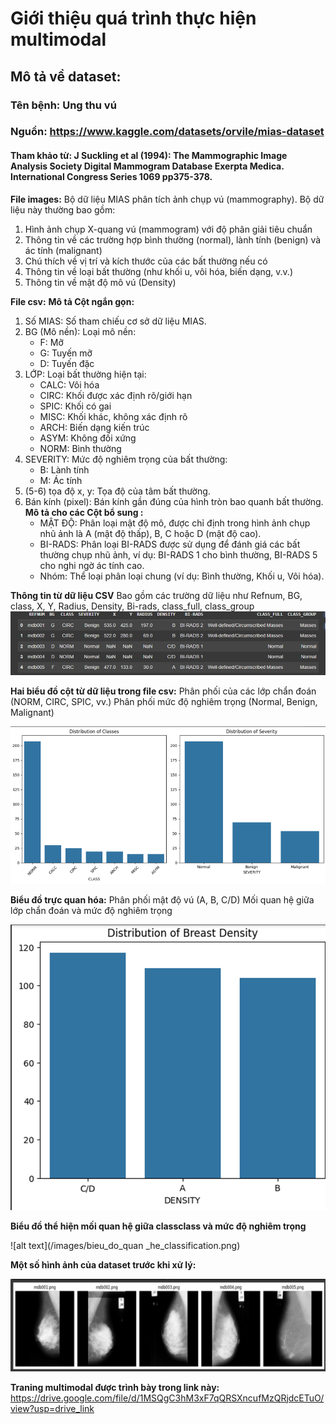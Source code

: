 # Giới thiệu quá trình thực hiện multimodal 
## Mô tả về dataset: 
### Tên bệnh: Ung thu vú
### Nguồn: https://www.kaggle.com/datasets/orvile/mias-dataset
#### Tham khảo từ: J Suckling et al (1994): The Mammographic Image Analysis Society Digital Mammogram Database Exerpta Medica. International Congress Series 1069 pp375-378.

**File images:**
Bộ dữ liệu MIAS phân tích ảnh chụp vú (mammography). Bộ dữ liệu này thường bao gồm:

1.  Hình ảnh chụp X-quang vú (mammogram) với độ phân giải tiêu chuẩn
2.  Thông tin về các trường hợp bình thường (normal), lành tính (benign) và ác tính (malignant)
3.  Chú thích về vị trí và kích thước của các bất thường nếu có
4.  Thông tin về loại bất thường (như khối u, vôi hóa, biến dạng, v.v.) 
5.  Thông tin về mật độ mô vú (Density)


**File csv:**
**Mô tả Cột ngắn gọn:**
1. Số MIAS: Số tham chiếu cơ sở dữ liệu MIAS.
2. BG (Mô nền): Loại mô nền:
    -   F: Mỡ
    -   G: Tuyến mỡ
    -   D: Tuyến đặc
3. LỚP: Loại bất thường hiện tại:
    -   CALC: Vôi hóa
    -   CIRC: Khối được xác định rõ/giới hạn
    -   SPIC: Khối có gai
    -   MISC: Khối khác, không xác định rõ
    -   ARCH: Biến dạng kiến trúc
    -   ASYM: Không đối xứng
    -   NORM: Bình thường
4. SEVERITY: Mức độ nghiêm trọng của bất thường:
    -   B: Lành tính
    -   M: Ác tính
5. (5-6) tọa độ x, y: Tọa độ của tâm bất thường.
6. Bán kính (pixel): Bán kính gần đúng của hình tròn bao quanh bất thường.
**Mô tả cho các Cột bổ sung :**
    -   MẬT ĐỘ: Phân loại mật độ mô, được chỉ định trong hình ảnh chụp nhũ ảnh là A (mật độ thấp), B, C hoặc D (mật độ cao).
    -   BI-RADS: Phân loại BI-RADS được sử dụng để đánh giá các bất thường chụp nhũ ảnh, ví dụ: BI-RADS 1 cho bình thường, BI-RADS 5 cho nghi ngờ ác tính cao.
    -   Nhóm: Thể loại phân loại chung (ví dụ: Bình thường, Khối u, Vôi hóa).

**Thông tin từ dữ liệu CSV**
Bao gồm các trường dữ liệu như Refnum, BG, class, X, Y, Radius, Density, Bi-rads, class_full, class_group 
   ![alt text](/images/bang_data_csv.png)

**Hai biểu đồ cột từ dữ liệu trong file csv:**
Phân phối của các lớp chẩn đoán (NORM, CIRC, SPIC, vv.)
Phân phối mức độ nghiêm trọng (Normal, Benign, Malignant)

![alt text](/images/bieu_do_phan_phoi_chuan_doan_do_nghiem_trong.png)

**Biểu đồ trực quan hóa:**
Phân phối mật độ vú (A, B, C/D)
Mối quan hệ giữa lớp chẩn đoán và mức độ nghiêm trọng

![alt text](/images/bieu_do_truc_quan_hoa.png)

**Biểu đồ thể hiện mối quan hệ giữa classclass và mức độ nghiêm trọng**

![alt text](/images/bieu_do_quan _he_classification.png)

**Một số hình ảnh của dataset trước khi xử lý:**

![alt text](/images/hinh_anh_dataset.png)

**Traning multimodal được trình bày trong link này:** https://drive.google.com/file/d/1MSQgC3hM3xF7qQRSXncufMzQRjdcETuO/view?usp=drive_link
